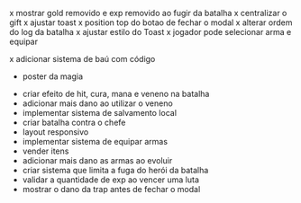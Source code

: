 x mostrar gold removido e exp removido ao fugir da batalha
x centralizar o gift
x ajustar toast
x position top do botao de fechar o modal
x alterar ordem do log da batalha
x ajustar estilo do Toast
x jogador pode selecionar arma e equipar

x adicionar sistema de baú com código

- poster da magia
<!-- <a href="https://www.freepik.com/free-vector/magic-spheres-shiny-energy-balls_26796745.htm#query=game%20magic&position=33&from_view=keyword">Image by upklyak</a> on Freepik -->
- criar efeito de hit, cura, mana e veneno na batalha
- adicionar mais dano ao utilizar o veneno
- implementar sistema de salvamento local
- criar batalha contra o chefe
- layout responsivo
- implementar sistema de equipar armas
- vender itens
- adicionar mais dano as armas ao evoluir
- criar sistema que limita a fuga do herói da batalha
- validar a quantidade de exp ao vencer uma luta
- mostrar o dano da trap antes de fechar o modal

